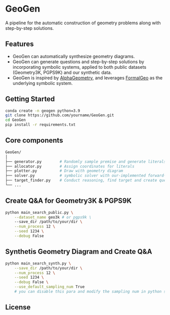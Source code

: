 # GeoGen

A pipeline for the automatic construction of geometry problems along with step-by-step solutions.

## Features

- GeoGen can automatically synthesize geometry diagrams.
- GeoGen can generate questions and step-by-step solutions by incorporating symbolic systems, applied to both public datasets (Geometry3K, PGPS9K) and our synthetic data.
- GeoGen is inspired by [AlphaGeometry](https://github.com/google-deepmind/alphageometry), and leverages [FormalGeo](https://github.com/FormalGeo/FormalGeo) as the underlying symbolic system.


## Getting Started

```bash
conda create -n geogen python=3.9
git clone https://github.com/yourname/GeoGen.git
cd GeoGen
pip install -r requirements.txt

```

## Core components
```bash
GeoGen/
│
├── generator.py        # Randomly sample premise and generate literals
├── allocator.py        # Assign coordinates for literals
├── plotter.py          # Draw with geometry diagram
├── solver.py           # symbolic solver with our-implemented forward-search
├── target_finder.py    # Conduct reasoning, find target and create question & answer
└── ...

```

## Create Q&A for Geometry3K & PGPS9K

```bash
python main_search_public.py \
    --dataset_name geo3k # or pgps9k \
    --save_dir /path/to/your/dir \
    --num_process 12 \
    --seed 1234 \
    --debug False

```

## Synthetis Geometry Diagram and Create Q&A

```bash
python main_search_synth.py \
    --save_dir /path/to/your/dir \
    --num_process 12 \
    --seed 1234 \
    --debug False \
    --use_default_sampling_num True
    # you can disable this para and modify the sampling num in python sript.
```

## License



